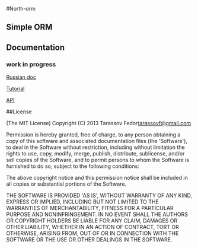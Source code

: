 #North-orm

## Simple ORM

## Documentation

### work in progress

[Russian doc](https://github.com/Fabel/north/wiki/Documentation-rus)

[Tutorial](https://github.com/Fabel/north/wiki/Tutorial)

[API](https://github.com/Fabel/north/wiki/API)

##License

(The MIT License)
Copyright (C) 2013 Tarassov Fedor<tarassovf@gmail.com>

Permission is hereby granted, free of charge, to any person obtaining a copy of this software and associated documentation files (the 'Software'), to deal in the Software without restriction, including without limitation the rights to use, copy, modify, merge, publish, distribute, sublicense, and/or sell copies of the Software, and to permit persons to whom the Software is furnished to do so, subject to the following conditions:

The above copyright notice and this permission notice shall be included in all copies or substantial portions of the Software.

THE SOFTWARE IS PROVIDED 'AS IS', WITHOUT WARRANTY OF ANY KIND, EXPRESS OR IMPLIED, INCLUDING BUT NOT LIMITED TO THE WARRANTIES OF MERCHANTABILITY, FITNESS FOR A PARTICULAR PURPOSE AND NONINFRINGEMENT. IN NO EVENT SHALL THE AUTHORS OR COPYRIGHT HOLDERS BE LIABLE FOR ANY CLAIM, DAMAGES OR OTHER LIABILITY, WHETHER IN AN ACTION OF CONTRACT, TORT OR OTHERWISE, ARISING FROM, OUT OF OR IN CONNECTION WITH THE SOFTWARE OR THE USE OR OTHER DEALINGS IN THE SOFTWARE.

